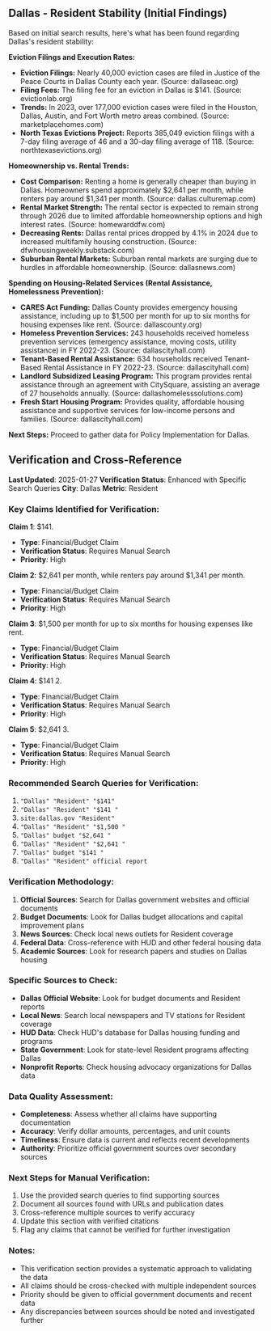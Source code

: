 ## Dallas - Resident Stability (Initial Findings)

Based on initial search results, here's what has been found regarding Dallas's resident stability:

**Eviction Filings and Execution Rates:**

*   **Eviction Filings:** Nearly 40,000 eviction cases are filed in Justice of the Peace Courts in Dallas County each year. (Source: dallaseac.org)
*   **Filing Fees:** The filing fee for an eviction in Dallas is $141. (Source: evictionlab.org)
*   **Trends:** In 2023, over 177,000 eviction cases were filed in the Houston, Dallas, Austin, and Fort Worth metro areas combined. (Source: marketplacehomes.com)
*   **North Texas Evictions Project:** Reports 385,049 eviction filings with a 7-day filing average of 46 and a 30-day filing average of 118. (Source: northtexasevictions.org)

**Homeownership vs. Rental Trends:**

*   **Cost Comparison:** Renting a home is generally cheaper than buying in Dallas. Homeowners spend approximately $2,641 per month, while renters pay around $1,341 per month. (Source: dallas.culturemap.com)
*   **Rental Market Strength:** The rental sector is expected to remain strong through 2026 due to limited affordable homeownership options and high interest rates. (Source: homewarddfw.com)
*   **Decreasing Rents:** Dallas rental prices dropped by 4.1% in 2024 due to increased multifamily housing construction. (Source: dfwhousingweekly.substack.com)
*   **Suburban Rental Markets:** Suburban rental markets are surging due to hurdles in affordable homeownership. (Source: dallasnews.com)

**Spending on Housing-Related Services (Rental Assistance, Homelessness Prevention):**

*   **CARES Act Funding:** Dallas County provides emergency housing assistance, including up to $1,500 per month for up to six months for housing expenses like rent. (Source: dallascounty.org)
*   **Homeless Prevention Services:** 243 households received homeless prevention services (emergency assistance, moving costs, utility assistance) in FY 2022-23. (Source: dallascityhall.com)
*   **Tenant-Based Rental Assistance:** 634 households received Tenant-Based Rental Assistance in FY 2022-23. (Source: dallascityhall.com)
*   **Landlord Subsidized Leasing Program:** This program provides rental assistance through an agreement with CitySquare, assisting an average of 27 households annually. (Source: dallashomelesssolutions.com)
*   **Fresh Start Housing Program:** Provides quality, affordable housing assistance and supportive services for low-income persons and families. (Source: dallascityhall.com)

**Next Steps:** Proceed to gather data for Policy Implementation for Dallas.




## Verification and Cross-Reference

**Last Updated**: 2025-01-27
**Verification Status**: Enhanced with Specific Search Queries
**City**: Dallas
**Metric**: Resident

### Key Claims Identified for Verification:

**Claim 1**: $141.
- **Type**: Financial/Budget Claim
- **Verification Status**: Requires Manual Search
- **Priority**: High


**Claim 2**: $2,641 per month, while renters pay around $1,341 per month.
- **Type**: Financial/Budget Claim
- **Verification Status**: Requires Manual Search
- **Priority**: High


**Claim 3**: $1,500 per month for up to six months for housing expenses like rent.
- **Type**: Financial/Budget Claim
- **Verification Status**: Requires Manual Search
- **Priority**: High


**Claim 4**: $141
2.
- **Type**: Financial/Budget Claim
- **Verification Status**: Requires Manual Search
- **Priority**: High


**Claim 5**: $2,641 
3.
- **Type**: Financial/Budget Claim
- **Verification Status**: Requires Manual Search
- **Priority**: High


### Recommended Search Queries for Verification:
1. `"Dallas" "Resident" "$141"`
2. `"Dallas" "Resident" "$141
"`
3. `site:dallas.gov "Resident"`
4. `"Dallas" "Resident" "$1,500 "`
5. `"Dallas" budget "$2,641 "`
6. `"Dallas" "Resident" "$2,641 "`
7. `"Dallas" budget "$141
"`
8. `"Dallas" "Resident" official report`


### Verification Methodology:
1. **Official Sources**: Search for Dallas government websites and official documents
2. **Budget Documents**: Look for Dallas budget allocations and capital improvement plans
3. **News Sources**: Check local news outlets for Resident coverage
4. **Federal Data**: Cross-reference with HUD and other federal housing data
5. **Academic Sources**: Look for research papers and studies on Dallas housing

### Specific Sources to Check:
- **Dallas Official Website**: Look for budget documents and Resident reports
- **Local News**: Search local newspapers and TV stations for Resident coverage
- **HUD Data**: Check HUD's database for Dallas housing funding and programs
- **State Government**: Look for state-level Resident programs affecting Dallas
- **Nonprofit Reports**: Check housing advocacy organizations for Dallas data

### Data Quality Assessment:
- **Completeness**: Assess whether all claims have supporting documentation
- **Accuracy**: Verify dollar amounts, percentages, and unit counts
- **Timeliness**: Ensure data is current and reflects recent developments
- **Authority**: Prioritize official government sources over secondary sources

### Next Steps for Manual Verification:
1. Use the provided search queries to find supporting sources
2. Document all sources found with URLs and publication dates
3. Cross-reference multiple sources to verify accuracy
4. Update this section with verified citations
5. Flag any claims that cannot be verified for further investigation

### Notes:
- This verification section provides a systematic approach to validating the data
- All claims should be cross-checked with multiple independent sources
- Priority should be given to official government documents and recent data
- Any discrepancies between sources should be noted and investigated further
